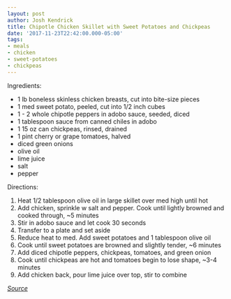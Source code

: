 ```yaml
---
layout: post
author: Josh Kendrick
title: Chipotle Chicken Skillet with Sweet Potatoes and Chickpeas
date: '2017-11-23T22:42:00.000-05:00'
tags:
- meals
- chicken
- sweet-potatoes
- chickpeas
---
```


Ingredients:
* 1 lb boneless skinless chicken breasts, cut into bite-size pieces
* 1 med sweet potato, peeled, cut into 1/2 inch cubes
* 1 - 2 whole chipotle peppers in adobo sauce, seeded, diced
* 1 tablespoon sauce from canned chiles in adobo
* 1 15 oz can chickpeas, rinsed, drained
* 1 pint cherry or grape tomatoes, halved
* diced green onions
* olive oil
* lime juice
* salt
* pepper

Directions:
1. Heat 1/2 tablespoon olive oil in large skillet over med high until hot
2. Add chicken, sprinkle w salt and pepper. Cook until lightly browned and cooked through, ~5 minutes
3. Stir in adobo sauce and let cook 30 seconds
4. Transfer to a plate and set aside
5. Reduce heat to med. Add sweet potatoes and 1 tablespoon olive oil
6. Cook until sweet potatoes are browned and slightly tender, ~6 minutes
7. Add diced chipotle peppers, chickpeas, tomatoes, and green onion
8. Cook until chickpeas are hot and tomatoes begin to lose shape, ~3-4 minutes
9. Add chicken back, pour lime juice over top, stir to combine

*[Source](https://www.wellplated.com/chipotle-chicken-skillet-with-sweet-potatoes-and-chickpeas/)*